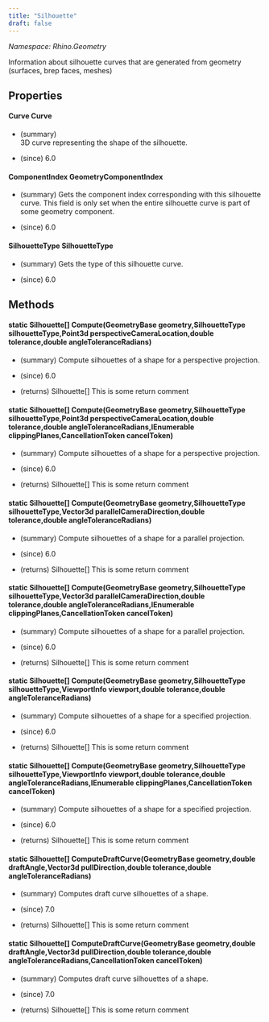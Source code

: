 ```yaml
---
title: "Silhouette"
draft: false
---
```


*Namespace: Rhino.Geometry*

   Information about silhouette curves that are generated from
   geometry (surfaces, brep faces, meshes)
   
## Properties
#### Curve Curve
- (summary)  
     3D curve representing the shape of the silhouette.
     
- (since) 6.0
#### ComponentIndex GeometryComponentIndex
- (summary) 
     Gets the component index corresponding with this silhouette curve.
     This field is only set when the entire silhouette curve is part of some geometry component.
     
- (since) 6.0
#### SilhouetteType SilhouetteType
- (summary) 
     Gets the type of this silhouette curve.
     
- (since) 6.0
## Methods
#### static Silhouette[] Compute(GeometryBase geometry,SilhouetteType silhouetteType,Point3d perspectiveCameraLocation,double tolerance,double angleToleranceRadians)
- (summary) 
     Compute silhouettes of a shape for a perspective projection.
     
- (since) 6.0
- (returns) Silhouette[] This is some return comment
#### static Silhouette[] Compute(GeometryBase geometry,SilhouetteType silhouetteType,Point3d perspectiveCameraLocation,double tolerance,double angleToleranceRadians,IEnumerable<Plane> clippingPlanes,CancellationToken cancelToken)
- (summary) 
     Compute silhouettes of a shape for a perspective projection.
     
- (since) 6.0
- (returns) Silhouette[] This is some return comment
#### static Silhouette[] Compute(GeometryBase geometry,SilhouetteType silhouetteType,Vector3d parallelCameraDirection,double tolerance,double angleToleranceRadians)
- (summary) 
     Compute silhouettes of a shape for a parallel projection.
     
- (since) 6.0
- (returns) Silhouette[] This is some return comment
#### static Silhouette[] Compute(GeometryBase geometry,SilhouetteType silhouetteType,Vector3d parallelCameraDirection,double tolerance,double angleToleranceRadians,IEnumerable<Plane> clippingPlanes,CancellationToken cancelToken)
- (summary) 
     Compute silhouettes of a shape for a parallel projection.
     
- (since) 6.0
- (returns) Silhouette[] This is some return comment
#### static Silhouette[] Compute(GeometryBase geometry,SilhouetteType silhouetteType,ViewportInfo viewport,double tolerance,double angleToleranceRadians)
- (summary) 
     Compute silhouettes of a shape for a specified projection.
     
- (since) 6.0
- (returns) Silhouette[] This is some return comment
#### static Silhouette[] Compute(GeometryBase geometry,SilhouetteType silhouetteType,ViewportInfo viewport,double tolerance,double angleToleranceRadians,IEnumerable<Plane> clippingPlanes,CancellationToken cancelToken)
- (summary) 
     Compute silhouettes of a shape for a specified projection.
     
- (since) 6.0
- (returns) Silhouette[] This is some return comment
#### static Silhouette[] ComputeDraftCurve(GeometryBase geometry,double draftAngle,Vector3d pullDirection,double tolerance,double angleToleranceRadians)
- (summary) 
     Computes draft curve silhouettes of a shape.
     
- (since) 7.0
- (returns) Silhouette[] This is some return comment
#### static Silhouette[] ComputeDraftCurve(GeometryBase geometry,double draftAngle,Vector3d pullDirection,double tolerance,double angleToleranceRadians,CancellationToken cancelToken)
- (summary) 
     Computes draft curve silhouettes of a shape.
     
- (since) 7.0
- (returns) Silhouette[] This is some return comment
